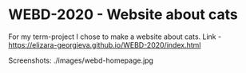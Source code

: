 # WEBD-2020 - Website about cats

For my term-project I chose to make a website about cats.
Link - https://elizara-georgieva.github.io/WEBD-2020/index.html

Screenshots:
./images/webd-homepage.jpg
